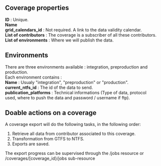 ## Coverage properties
**ID** : Unique.  
**Name**  
**grid_calendars_id** : Not required. A link to the data validity calendar.  
**List of contributors** : The coverage is a subscriber of all these contributors.  
**List of environments** : Where we will publish the data.    

## Environments
There are three environments available : integration, preproduction and production.  
Each environment contains :  
**Name** : Usualy "integration", "preproduction" or "production".  
**current_ntfs_id** : The id of the data to send.  
**publication_platforms** : Technical informations (Type of data, protocol used, where to push the data and password / username if ftp).  


## Doable actions on a coverage
A coverage export will do the following tasks, in the following order:
1. Retrieve all data from contributor associated to this coverage.
2. Transformation from GTFS to NTFS.
3. Exports are saved.

The export progress can be supervised through the /jobs resource or /coverages/[coverage_id}/jobs sub-resource
